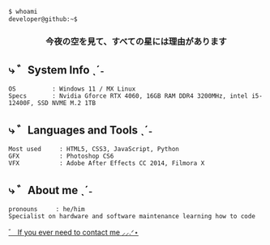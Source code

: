 ```bash
$ whoami
developer@github:~$
```

<h3 align="center">今夜の空を見て、すべての星には理由があります</h3>

## ⤷ ゛System Info ˎˊ˗

```konsole
OS          : Windows 11 / MX Linux
Specs       : Nvidia Gforce RTX 4060, 16GB RAM DDR4 3200MHz, intel i5-12400F, SSD NVME M.2 1TB
```

## ⤷ ゛Languages and Tools ˎˊ˗

```alacritty
Most used     : HTML5, CSS3, JavaScript, Python
GFX           : Photoshop CS6
VFX           : Adobe After Effects CC 2014, Filmora X
```

##  ⤷ ゛About me ˎˊ˗

```kitty
pronouns     : he/him
Specialist on hardware and software maintenance learning how to code
```
[゛ If you ever need to contact me ⸝⸝.ᐟ⋆](https://e-z.bio/fx)
